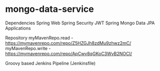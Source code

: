 # mongo-data-service

Dependencies
  Spring Web
  Spring Security
  JWT
  Spring Mongo Data JPA Applications
  
Repository
  myMavenRepo.read - https://mymavenrepo.com/repo/Z5HZGJh8zdMu9zhwz2mC/
  myMavenRepo.write - https://mymavenrepo.com/repo/ApCwv8qGKoC3WvB2NOCI/
  
Groovy based Jenkins Pipeline (Jenkinsfile)  
  
